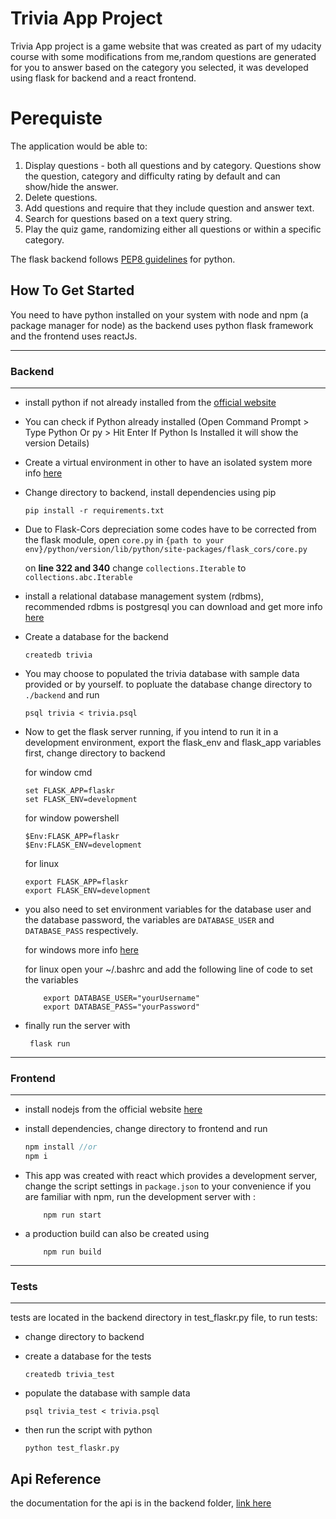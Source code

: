 # Trivia App Project

Trivia App project  is a game website that was created as part of my udacity course with some modifications from me,random questions are generated for you to answer based on the category you selected, it was developed using flask for backend and a react frontend.

# Perequiste
The application would be able to:

1. Display questions - both all questions and by category. Questions show the question, category and difficulty rating by default and can show/hide the answer.
2. Delete questions.
3. Add questions and require that they include question and answer text.
4. Search for questions based on a text query string.
5. Play the quiz game, randomizing either all questions or within a specific category.

The flask backend follows [PEP8 guidelines](https://peps.python.org/pep-0008/) for python.


## **How To Get Started**

You need to have python installed on your system with node and npm (a package manager for node) as the backend uses python flask framework and the frontend uses reactJs.


---
### Backend
---
- install python if not already installed from the [official website](https://docs.python.org/3/using/unix.html#getting-and-installing-the-latest-version-of-python)

- You can check if Python already installed (Open Command Prompt > Type Python Or py > Hit Enter If Python Is Installed it will show the version Details)

- Create a virtual environment in other to have an isolated system more info [here](https://docs.python.org/3/library/venv.html#:~:text=A%20virtual%20environment%20is%20a,part%20of%20your%20operating%20system.)

- Change directory to backend, install dependencies using pip
    ```
    pip install -r requirements.txt
    ```

- Due to Flask-Cors depreciation some codes have to be corrected from the flask module, open ```core.py``` in ```{path to your env}/python/version/lib/python/site-packages/flask_cors/core.py```

    on **line 322 and 340** change ```collections.Iterable``` to ```collections.abc.Iterable```

- install a relational database management system (rdbms), recommended rdbms is postgresql you can download and get more info [here](https://www.postgresql.org/download/)

- Create a database for the backend

    ```
    createdb trivia
    ```

- You may choose to populated the trivia database with sample data provided or by yourself.
to popluate the database change directory to ```./backend``` and run
    ```
    psql trivia < trivia.psql
    ```

- Now to get the flask server running, if you intend to run it in a development environment, export the flask_env and flask_app variables first, change directory to backend

    for window cmd
    ```
    set FLASK_APP=flaskr
    set FLASK_ENV=development
    ```
    for window powershell
    ```
    $Env:FLASK_APP=flaskr
    $Env:FLASK_ENV=development
    ```
    for linux
    ```
    export FLASK_APP=flaskr
    export FLASK_ENV=development
    ```
- you also need to set environment variables for the database user and the database password, the variables are ```DATABASE_USER``` and ```DATABASE_PASS``` respectively.

    for windows more info [here](https://docs.oracle.com/en/database/oracle/machine-learning/oml4r/1.5.1/oread/creating-and-modifying-environment-variables-on-windows.html)

    for linux open your ~/.bashrc and add the following line of code to set the variables

    ```
        export DATABASE_USER="yourUsername" 
        export DATABASE_PASS="yourPassword"
    ```
- finally run the server with

   ```
    flask run
   ```

---
### Frontend
---

- install nodejs from the official website [here](https://nodejs.dev/) 

- install dependencies, change directory to frontend and run

    ```javascript
    npm install //or
    npm i 
    ```

- This app was created with react which provides a development server, change the script settings in ```package.json``` to your convenience if you are familiar with npm, run the development server with : 

    ```
        npm run start
    ```

- a production build can also be created using

    ```
        npm run build
    ```

---
### Tests

---

tests are located in the backend directory in test_flaskr.py file, to run tests: 
- change directory to backend

- create a database for the tests
    ```
    createdb trivia_test
    ```

- populate the database with sample data 
    ```
    psql trivia_test < trivia.psql
    ```

- then run the script with python
    ```
    python test_flaskr.py
    ```


## Api Reference

the documentation for the api is in the backend folder, [link here](./backend/API.md)
